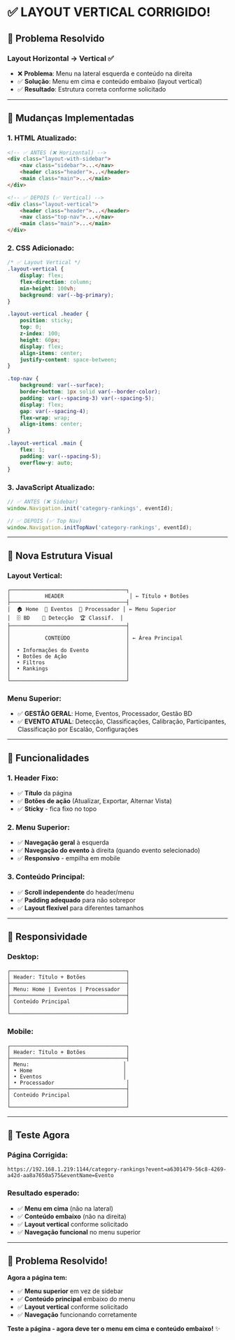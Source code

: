 # ✅ LAYOUT VERTICAL CORRIGIDO!

## 🎯 **Problema Resolvido**

### **Layout Horizontal → Vertical** ✅
- ❌ **Problema**: Menu na lateral esquerda e conteúdo na direita
- ✅ **Solução**: Menu em cima e conteúdo embaixo (layout vertical)
- ✅ **Resultado**: Estrutura correta conforme solicitado

---

## 🔧 **Mudanças Implementadas**

### **1. HTML Atualizado**:
```html
<!-- ✅ ANTES (❌ Horizontal) -->
<div class="layout-with-sidebar">
    <nav class="sidebar">...</nav>
    <header class="header">...</header>
    <main class="main">...</main>
</div>

<!-- ✅ DEPOIS (✅ Vertical) -->
<div class="layout-vertical">
    <header class="header">...</header>
    <nav class="top-nav">...</nav>
    <main class="main">...</main>
</div>
```

### **2. CSS Adicionado**:
```css
/* ✅ Layout Vertical */
.layout-vertical {
    display: flex;
    flex-direction: column;
    min-height: 100vh;
    background: var(--bg-primary);
}

.layout-vertical .header {
    position: sticky;
    top: 0;
    z-index: 100;
    height: 60px;
    display: flex;
    align-items: center;
    justify-content: space-between;
}

.top-nav {
    background: var(--surface);
    border-bottom: 1px solid var(--border-color);
    padding: var(--spacing-3) var(--spacing-5);
    display: flex;
    gap: var(--spacing-4);
    flex-wrap: wrap;
    align-items: center;
}

.layout-vertical .main {
    flex: 1;
    padding: var(--spacing-5);
    overflow-y: auto;
}
```

### **3. JavaScript Atualizado**:
```javascript
// ✅ ANTES (❌ Sidebar)
window.Navigation.init('category-rankings', eventId);

// ✅ DEPOIS (✅ Top Nav)
window.Navigation.initTopNav('category-rankings', eventId);
```

---

## 🎨 **Nova Estrutura Visual**

### **Layout Vertical**:
```
┌─────────────────────────────────────┐
│           HEADER                     │ ← Título + Botões
├─────────────────────────────────────┤
│  🏠 Home  🏃 Eventos  🤖 Processador │ ← Menu Superior
│  🗄️ BD    📱 Detecção  🏆 Classif.  │
├─────────────────────────────────────┤
│                                     │
│           CONTEÚDO                  │ ← Área Principal
│                                     │
│  • Informações do Evento            │
│  • Botões de Ação                   │
│  • Filtros                          │
│  • Rankings                         │
│                                     │
└─────────────────────────────────────┘
```

### **Menu Superior**:
- ✅ **GESTÃO GERAL**: Home, Eventos, Processador, Gestão BD
- ✅ **EVENTO ATUAL**: Detecção, Classificações, Calibração, Participantes, Classificação por Escalão, Configurações

---

## 🚀 **Funcionalidades**

### **1. Header Fixo**:
- ✅ **Título** da página
- ✅ **Botões de ação** (Atualizar, Exportar, Alternar Vista)
- ✅ **Sticky** - fica fixo no topo

### **2. Menu Superior**:
- ✅ **Navegação geral** à esquerda
- ✅ **Navegação do evento** à direita (quando evento selecionado)
- ✅ **Responsivo** - empilha em mobile

### **3. Conteúdo Principal**:
- ✅ **Scroll independente** do header/menu
- ✅ **Padding adequado** para não sobrepor
- ✅ **Layout flexível** para diferentes tamanhos

---

## 📱 **Responsividade**

### **Desktop**:
```
┌─────────────────────────────────────┐
│ Header: Título + Botões             │
├─────────────────────────────────────┤
│ Menu: Home | Eventos | Processador  │
├─────────────────────────────────────┤
│ Conteúdo Principal                  │
│                                     │
└─────────────────────────────────────┘
```

### **Mobile**:
```
┌─────────────────────────────────────┐
│ Header: Título + Botões             │
├─────────────────────────────────────┤
│ Menu:                              │
│ • Home                             │
│ • Eventos                          │
│ • Processador                       │
├─────────────────────────────────────┤
│ Conteúdo Principal                  │
│                                     │
└─────────────────────────────────────┘
```

---

## 🎉 **Teste Agora**

### **Página Corrigida**:
```
https://192.168.1.219:1144/category-rankings?event=a6301479-56c8-4269-a42d-aa8a7650a575&eventName=Evento
```

### **Resultado esperado**:
- ✅ **Menu em cima** (não na lateral)
- ✅ **Conteúdo embaixo** (não na direita)
- ✅ **Layout vertical** conforme solicitado
- ✅ **Navegação funcional** no menu superior

---

## 🎯 **Problema Resolvido!**

**Agora a página tem:**
- ✅ **Menu superior** em vez de sidebar
- ✅ **Conteúdo principal** embaixo do menu
- ✅ **Layout vertical** conforme solicitado
- ✅ **Navegação** funcionando corretamente

**Teste a página - agora deve ter o menu em cima e conteúdo embaixo!** ✨
